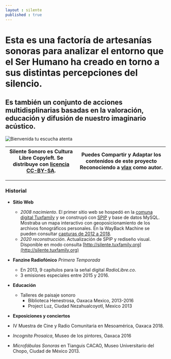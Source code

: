 ```yaml
---
layout : silente
published : true
---
```


# Esta es una factoría de artesanías sonoras para analizar el entorno que el Ser Humano ha creado en torno a sus distintas percepciones del silencio. 

## Es también un conjunto de acciones multidisplinarias basadas en la valoración, educación y difusión de nuestro imaginario acústico.

![Bienvenida tu escucha atenta](/silente/img/earlogo-dark-01.jpg)

**Silente Sonoro es Cultura Libre Copyleft. Se distribuye con [licencia CC-BY-SA](LICENCE.md).** | Puedes __Compartir__ y __Adaptar__ los contenidos de este proyecto __Reconociendo__ a [__vlax__](https://vlax.dyne.org) como autor.
------------ | -------------

---

### Historial

* __Sitio Web__
  * _2008 nacimiento_. El primer sitio web se hospedó en la [comuna digital Tuxfamily](https://tuxfamily.org) y se construyó con [SPIP](https://spip.net) y base de datos MySQL. Mostraba un mapa interactivo con geoposicionamiento de los archivos fonográficos personales. En la WayBack Machine se pueden consultar [capturas de 2012 a 2018](https://web.archive.org/web/*/http://silente.tuxfamily.org/).
  * _2020 reconstrucción_. Actualización de SPIP y rediseño visual. Disponible en modo consulta [http://silente.tuxfamily.org](http://silente.tuxfamily.org)

* __Fanzine Radiofónico__
_Primera Temporada_
  * En 2013, 9 capítulos para la señal digital _RadioLibre.co_.
  * 3 emisiones especiales entre 2015 y 2016.

* __Educación__
  * Talleres de paisaje sonoro
    * Biblioteca Henestrosa, Oaxaca Mexico, 2013-2016
	* Project Luz, Ciudad Nezahualcoyotl, Mexico 2013

* __Exposiciones y conciertos__
 * IV Muestra de Cine y Radio Comunitaria en Mesoamérica, Oaxaca 2018.
 * _Incognita Prosaica_, Museo de los pintores, Oaxaca 2016
 * _Microfábulas Sonoras_ en Tianguis CACAO, Museo Universitario del Chopo, Ciudad de México 2013.
